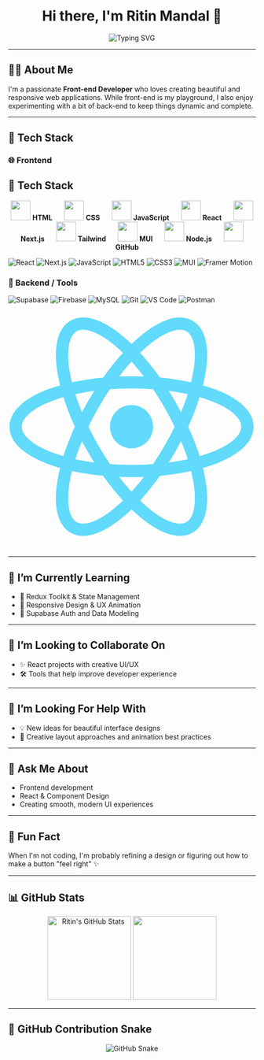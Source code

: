 <h1 align="center">Hi there, I'm Ritin Mandal 👋</h1>

<p align="center">
  <img src="https://readme-typing-svg.herokuapp.com?font=Fira+Code&weight=600&size=22&pause=1000&color=F46A6A&center=true&vCenter=true&width=435&lines=FrontEnd+Developer+%7C+Web+Designer;Tech+and+AI+Enthusiast" alt="Typing SVG" />
</p>

---

## 👨‍💻 About Me

I'm a passionate **Front-end Developer** who loves creating beautiful and responsive web applications. While front-end is my playground, I also enjoy experimenting with a bit of back-end to keep things dynamic and complete.

---

## 🔧 Tech Stack

### 🌐 Frontend
## 🧰 Tech Stack

<p align="center">
  <img src="https://skillicons.dev/icons?i=html" height="40" />
  <span style="margin-right: 20px;"><b>HTML</b></span>

  <img src="https://skillicons.dev/icons?i=css" height="40" />
  <span style="margin-right: 20px;"><b>CSS</b></span>

  <img src="https://skillicons.dev/icons?i=js" height="40" />
  <span style="margin-right: 20px;"><b>JavaScript</b></span>

  <img src="https://skillicons.dev/icons?i=react" height="40" />
  <span style="margin-right: 20px;"><b>React</b></span>

  <img src="https://skillicons.dev/icons?i=nextjs" height="40" />
  <span style="margin-right: 20px;"><b>Next.js</b></span>

  <img src="https://skillicons.dev/icons?i=tailwind" height="40" />
  <span style="margin-right: 20px;"><b>Tailwind</b></span>

  <img src="https://skillicons.dev/icons?i=mui" height="40" />
  <span style="margin-right: 20px;"><b>MUI</b></span>

  <img src="https://skillicons.dev/icons?i=nodejs" height="40" />
  <span style="margin-right: 20px;"><b>Node.js</b></span>

  <img src="https://skillicons.dev/icons?i=github" height="40" />
  <span style="margin-right: 20px;"><b>GitHub</b></span>
</p>


![React](https://img.shields.io/badge/-React-61DAFB?logo=react&logoColor=000&style=for-the-badge)
![Next.js](https://img.shields.io/badge/-Next.js-000000?logo=next.js&logoColor=white&style=for-the-badge)
![JavaScript](https://img.shields.io/badge/-JavaScript-F7DF1E?logo=javascript&logoColor=000&style=for-the-badge)
![HTML5](https://img.shields.io/badge/-HTML5-E34F26?logo=html5&logoColor=fff&style=for-the-badge)
![CSS3](https://img.shields.io/badge/-CSS3-1572B6?logo=css3&logoColor=fff&style=for-the-badge)
![MUI](https://img.shields.io/badge/-MaterialUI-0081CB?logo=mui&logoColor=fff&style=for-the-badge)
![Framer Motion](https://img.shields.io/badge/-Framer_Motion-EF018C?logo=framer&logoColor=fff&style=for-the-badge)

### 🔧 Backend / Tools
![Supabase](https://img.shields.io/badge/-Supabase-3ECF8E?logo=supabase&logoColor=000&style=for-the-badge)
![Firebase](https://img.shields.io/badge/-Firebase-FFCA28?logo=firebase&logoColor=000&style=for-the-badge)
![MySQL](https://img.shields.io/badge/-MySQL-4479A1?logo=mysql&logoColor=white&style=for-the-badge)
![Git](https://img.shields.io/badge/-Git-F05032?logo=git&logoColor=fff&style=for-the-badge)
![VS Code](https://img.shields.io/badge/-VSCode-007ACC?logo=visualstudiocode&logoColor=fff&style=for-the-badge)
![Postman](https://img.shields.io/badge/-Postman-FF6C37?logo=postman&logoColor=white&style=for-the-badge)
<svg xmlns="http://www.w3.org/2000/svg" fill="none" viewBox="0 0 101 100"><path fill="#61DAFB" d="M50.307 58.816a8.816 8.816 0 1 0 0-17.632 8.816 8.816 0 0 0 0 17.632"/><path stroke="#61DAFB" stroke-width="5" d="M50.307 68.063c26.126 0 47.306-8.087 47.306-18.063s-21.18-18.062-47.306-18.062C24.18 31.938 3 40.024 3 50s21.18 18.063 47.307 18.063Z"/><path stroke="#61DAFB" stroke-width="5" d="M34.664 59.031C47.727 81.658 65.321 95.957 73.96 90.97c8.64-4.988 5.053-27.374-8.01-50C52.885 18.342 35.291 4.043 26.652 9.03s-5.052 27.374 8.011 50Z"/><path stroke="#61DAFB" stroke-width="5" d="M34.664 40.969c-13.063 22.626-16.65 45.012-8.01 50 8.638 4.988 26.232-9.311 39.295-31.938s16.65-45.012 8.01-50c-8.638-4.988-26.232 9.311-39.295 31.938Z"/></svg>

---

## 🌱 I’m Currently Learning

- 🔁 Redux Toolkit & State Management
- 📱 Responsive Design & UX Animation
- 🔐 Supabase Auth and Data Modeling

---

## 🤝 I’m Looking to Collaborate On

- ✨ React projects with creative UI/UX
- 🛠️ Tools that help improve developer experience

---

## 🧠 I’m Looking For Help With

- 💡 New ideas for beautiful interface designs
- 🎨 Creative layout approaches and animation best practices

---

## 💬 Ask Me About

- Frontend development
- React & Component Design
- Creating smooth, modern UI experiences

---

## 🎉 Fun Fact

When I'm not coding, I'm probably refining a design or figuring out how to make a button "feel right" ✨

---

## 📊 GitHub Stats

<p align="center">
  <img src="https://github-readme-stats.vercel.app/api?username=ritinmandal&show_icons=true&theme=tokyonight&hide_border=true&border_radius=10" alt="Ritin's GitHub Stats" height="170" />
  <img src="https://github-readme-stats.vercel.app/api/top-langs/?username=ritinmandal&layout=compact&theme=tokyonight&hide_border=true&border_radius=10" height="170" />
</p>

---

## 🐍 GitHub Contribution Snake

<p align="center">
  <img src="https://github.com/ritinmandal/ritinmandal/blob/output/github-contribution-grid-snake.svg" alt="GitHub Snake" />
</p>
